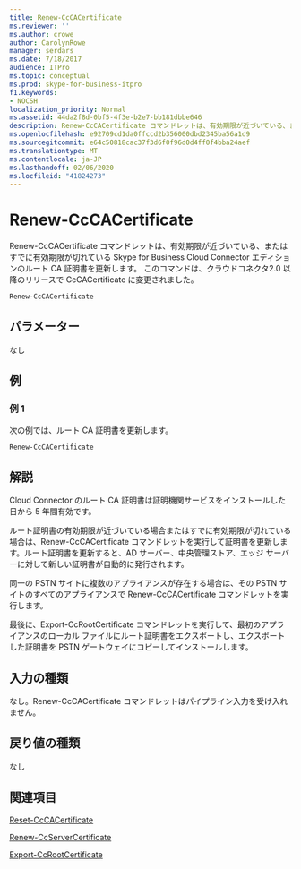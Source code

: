 ```yaml
---
title: Renew-CcCACertificate
ms.reviewer: ''
ms.author: crowe
author: CarolynRowe
manager: serdars
ms.date: 7/18/2017
audience: ITPro
ms.topic: conceptual
ms.prod: skype-for-business-itpro
f1.keywords:
- NOCSH
localization_priority: Normal
ms.assetid: 44da2f8d-0bf5-4f3e-b2e7-bb181dbbe646
description: Renew-CcCACertificate コマンドレットは、有効期限が近づいている、またはすでに有効期限が切れている Skype for Business Cloud Connector エディションのルート CA 証明書を更新します。 このコマンドは、クラウドコネクタ2.0 以降のリリースで CcCACertificate に変更されました。
ms.openlocfilehash: e92709cd1da0ffccd2b356000dbd2345ba56a1d9
ms.sourcegitcommit: e64c50818cac37f3d6f0f96d0d4ff0f4bba24aef
ms.translationtype: MT
ms.contentlocale: ja-JP
ms.lasthandoff: 02/06/2020
ms.locfileid: "41824273"
---
```

# <a name="renew-cccacertificate"></a>Renew-CcCACertificate
 
Renew-CcCACertificate コマンドレットは、有効期限が近づいている、またはすでに有効期限が切れている Skype for Business Cloud Connector エディションのルート CA 証明書を更新します。 このコマンドは、クラウドコネクタ2.0 以降のリリースで CcCACertificate に変更されました。
  
```powershell
Renew-CcCACertificate
```

## <a name="parameters"></a>パラメーター

なし
  
## <a name="examples"></a>例
<a name="Examples"> </a>

### <a name="example-1"></a>例 1

次の例では、ルート CA 証明書を更新します。 
  
```powershell
Renew-CcCACertificate 
```

## <a name="detailed-description"></a>解説
<a name="DetailedDescription"> </a>

Cloud Connector のルート CA 証明書は証明機関サービスをインストールした日から 5 年間有効です。
  
ルート証明書の有効期限が近づいている場合またはすでに有効期限が切れている場合は、Renew-CcCACertificate コマンドレットを実行して証明書を更新します。ルート証明書を更新すると、AD サーバー、中央管理ストア、エッジ サーバーに対して新しい証明書が自動的に発行されます。
  
同一の PSTN サイトに複数のアプライアンスが存在する場合は、その PSTN サイトのすべてのアプライアンスで Renew-CcCACertificate コマンドレットを実行します。
  
最後に、Export-CcRootCertificate コマンドレットを実行して、最初のアプライアンスのローカル ファイルにルート証明書をエクスポートし、エクスポートした証明書を PSTN ゲートウェイにコピーしてインストールします。
  
## <a name="input-types"></a>入力の種類
<a name="InputTypes"> </a>

なし。Renew-CcCACertificate コマンドレットはパイプライン入力を受け入れません。
  
## <a name="return-types"></a>戻り値の種類
<a name="ReturnTypes"> </a>

なし
  
## <a name="see-also"></a>関連項目
<a name="ReturnTypes"> </a>

[Reset-CcCACertificate](reset-cccacertificate.md)
  
[Renew-CcServerCertificate](renew-ccservercertificate.md)
  
[Export-CcRootCertificate](export-ccrootcertificate.md)
  

